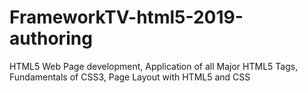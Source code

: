 # FrameworkTV-html5-2019-authoring
 HTML5 Web Page development, Application of all Major HTML5 Tags, Fundamentals of CSS3, Page Layout with HTML5 and CSS
